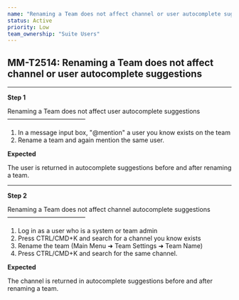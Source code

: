 ```yaml
---
name: "Renaming a Team does not affect channel or user autocomplete suggestions"
status: Active
priority: Low
team_ownership: "Suite Users"
---
```


## MM-T2514: Renaming a Team does not affect channel or user autocomplete suggestions

---

**Step 1**

Renaming a Team does not affect user autocomplete suggestions\
–––––––––––––––––––––––––

1. In a message input box, "@mention" a user you know exists on the team
2. Rename a team and again mention the same user.

**Expected**

The user is returned in autocomplete suggestions before and after renaming a team.

---

**Step 2**

Renaming a Team does not affect channel autocomplete suggestions\
–––––––––––––––––––––––––

1. Log in as a user who is a system or team admin
2. Press CTRL/CMD+K and search for a channel you know exists
3. Rename the team (Main Menu ➜ Team Settings ➜ Team Name)
4. Press CTRL/CMD+K and search for the same channel.

**Expected**

The channel is returned in autocomplete suggestions before and after renaming a team.
